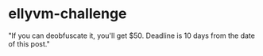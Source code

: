 # ellyvm-challenge
"If you can deobfuscate it, you'll get $50. Deadline is 10 days from the date of this post."
